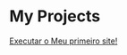 # My Projects 
 
 <a href="https://carloseduardo-silva.github.io/java-script/siteandroid/index.html">Executar o Meu primeiro site!</a> 